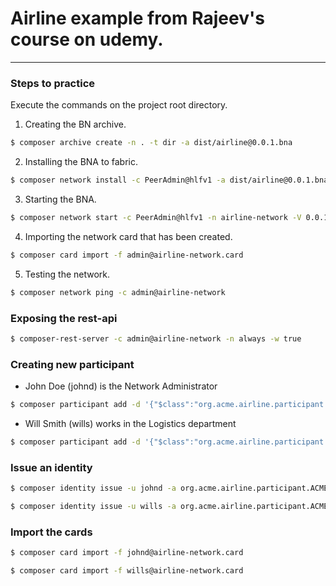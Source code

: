 # Airline example from Rajeev's course on udemy.  

---
### Steps to practice  
Execute the commands on the project root directory.

1. Creating the BN archive.  
```sh
$ composer archive create -n . -t dir -a dist/airline@0.0.1.bna
```

2. Installing the BNA to fabric.
```sh
$ composer network install -c PeerAdmin@hlfv1 -a dist/airline@0.0.1.bna
```

3. Starting the BNA.  
```sh
$ composer network start -c PeerAdmin@hlfv1 -n airline-network -V 0.0.1 -A admin -S adminpw
```

4. Importing the network card that has been created.  
```sh
$ composer card import -f admin@airline-network.card
```

5. Testing the network.    
```sh
$ composer network ping -c admin@airline-network
```

### Exposing the rest-api  

```sh
$ composer-rest-server -c admin@airline-network -n always -w true
```

### Creating new participant  

- John Doe (johnd) is the Network Administrator
```sh
$ composer participant add -d '{"$class":"org.acme.airline.participant.ACMENetworkAdmin","participantKey":"johnd","contact":{"$class":"org.acme.airline.participant.Contact","fName":"John","lName":"Doe","email":"john.doe@acmeairline.com"}}' -c admin@airline-network
```

- Will Smith (wills) works in the Logistics department
```sh
$ composer participant add -d '{"$class":"org.acme.airline.participant.ACMEPersonnel","participantKey":"wills","contact":{"$class":"org.acme.airline.participant.Contact","fName":"Will","lName":"Smith","email":"will.smith@acmeairline.com"}, "department":"Logistics"}' -c admin@airline-network
```

### Issue an identity  
```sh
$ composer identity issue -u johnd -a org.acme.airline.participant.ACMENetworkAdmin#johnd -c admin@airline-network -x

$ composer identity issue -u wills -a org.acme.airline.participant.ACMEPersonnel#wills -c admin@airline-network -x
```

### Import the cards
```sh
$ composer card import -f johnd@airline-network.card

$ composer card import -f wills@airline-network.card
```